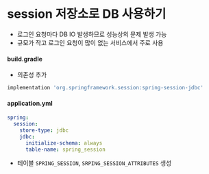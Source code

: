 # session 저장소로 DB 사용하기
- 로그인 요청마다 DB IO 발생하므로 성능상의 문제 발생 가능
- 규모가 작고 로그인 요청이 많이 없는 서비스에서 주로 사용

#### build.gradle
- 의존성 추가
```groovy
implementation 'org.springframework.session:spring-session-jdbc'
```

#### application.yml
```yaml
spring:
  session:
    store-type: jdbc
    jdbc:
      initialize-schema: always
      table-name: spring_session
```
- 테이블 `SPRING_SESSION`, `SRPING_SESSION_ATTRIBUTES` 생성
